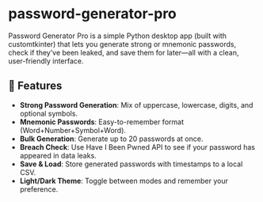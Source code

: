 # password-generator-pro


Password Generator Pro is a simple Python desktop app (built with customtkinter) that lets you generate strong or mnemonic passwords, check if they’ve been leaked, and save them for later—all with a clean, user-friendly interface.

## 🚀 Features

* **Strong Password Generation**: Mix of uppercase, lowercase, digits, and optional symbols.
* **Mnemonic Passwords**: Easy-to-remember format (Word+Number+Symbol+Word).
* **Bulk Generation**: Generate up to 20 passwords at once.
* **Breach Check**: Use Have I Been Pwned API to see if your password has appeared in data leaks.
* **Save & Load**: Store generated passwords with timestamps to a local CSV.
* **Light/Dark Theme**: Toggle between modes and remember your preference.


